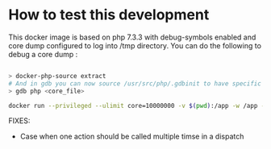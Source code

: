 # How to test this development

This docker image is based on php 7.3.3 with debug-symbols enabled and core dump configured to log into /tmp directory. 
You can do the following to debug a core dump :
```bash

> docker-php-source extract
# And in gdb you can now source /usr/src/php/.gdbinit to have specific debug command for php binary
> gdb php <core_file>

````

```bash
docker run --privileged --ulimit core=10000000 -v $(pwd):/app -w /app -ti itengo/itengo:php7.3.3-fpm-debug bash
```

FIXES:
- Case when one action should be called multiple timse in a dispatch 


